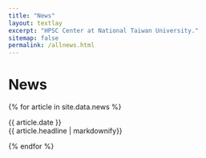 ```yaml
---
title: "News"
layout: textlay
excerpt: "HPSC Center at National Taiwan University."
sitemap: false
permalink: /allnews.html
---
```


# News

{% for article in site.data.news %}
<p> {{ article.date }} <br> {{ article.headline | markdownify}} </p>
{% endfor %}
